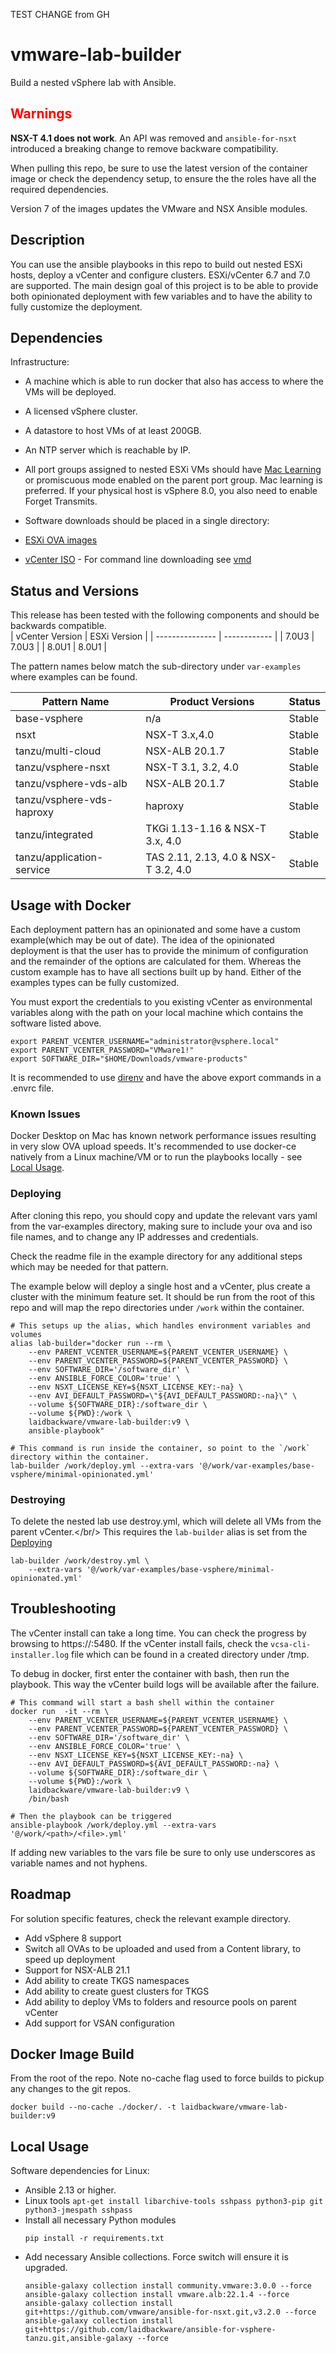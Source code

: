 TEST CHANGE from GH
# vmware-lab-builder
Build a nested vSphere lab with Ansible.

## <span style="color:red">Warnings</span>

**NSX-T 4.1 does not work**. An API was removed and `ansible-for-nsxt` introduced a breaking change to remove backware compatibility.

When pulling this repo, be sure to use the latest version of the container image or check the dependency setup, to ensure the the roles have all the required dependencies.

Version 7 of the images updates the VMware and NSX Ansible modules.

## Description
You can use the ansible playbooks in this repo to build out nested ESXi hosts, deploy a vCenter and configure clusters. ESXi/vCenter 6.7 and 7.0 are supported. The main design goal of this project is to be able to provide both opinionated deployment with few variables and to have the ability to fully customize the deployment.

## Dependencies
Infrastructure:
- A machine which is able to run docker that also has access to where the VMs will be deployed.
- A licensed vSphere cluster.
- A datastore to host VMs of at least 200GB.
- An NTP server which is reachable by IP.
- All port groups assigned to nested ESXi VMs should have [Mac Learning](https://www.virtuallyghetto.com/2018/04/native-mac-learning-in-vsphere-6-7-removes-the-need-for-promiscuous-mode-for-nested-esxi.html) or promiscuous mode enabled on the parent port group. Mac learning is preferred. If your physical host is vSphere 8.0, you also need to enable Forget Transmits.
  
- Software downloads should be placed in a single directory:
- [ESXi OVA images](https://williamlam.com/nested-virtualization/nested-esxi-virtual-appliance)
- [vCenter ISO](https://my.vmware.com/en/group/vmware/downloads/info/slug/datacenter_cloud_infrastructure/vmware_vsphere/7_0) - For command line downloading see [vmd](https://github.com/laidbackware/vmd)

## Status and Versions
This release has been tested with the following components and should be backwards compatible.</br>
| vCenter Version | ESXi Version |
| --------------- | ------------ |
| 7.0U3           | 7.0U3        |
| 8.0U1           | 8.0U1        |

The pattern names below match the sub-directory under `var-examples` where examples can be found.</br>

| Pattern Name              | Product Versions                     | Status |
| ------------------------- | ------------------------------------ | ------ |
| base-vsphere              | n/a                                  | Stable |
| nsxt                      | NSX-T 3.x,4.0                        | Stable |
| tanzu/multi-cloud         | NSX-ALB 20.1.7                       | Stable |
| tanzu/vsphere-nsxt        | NSX-T 3.1, 3.2, 4.0                  | Stable |
| tanzu/vsphere-vds-alb     | NSX-ALB 20.1.7                       | Stable |
| tanzu/vsphere-vds-haproxy | haproxy                              | Stable |
| tanzu/integrated          | TKGi 1.13-1.16 & NSX-T 3.x, 4.0      | Stable |
| tanzu/application-service | TAS 2.11, 2.13, 4.0 & NSX-T 3.2, 4.0 | Stable |

## Usage with Docker
Each deployment pattern has an opinionated and some have a custom example(which may be out of date). The idea of the opinionated deployment is that the user has to provide the minimum of configuration and the remainder of the options are calculated for them. Whereas the custom example has to have all sections built up by hand. Either of the examples types can be fully customized.<br/>

You must export the credentials to you existing vCenter as environmental variables along with the path on your local machine which contains the software listed above.</br>
```
export PARENT_VCENTER_USERNAME="administrator@vsphere.local"
export PARENT_VCENTER_PASSWORD="VMware1!"
export SOFTWARE_DIR="$HOME/Downloads/vmware-products" 
```
It is recommended to use [direnv](https://direnv.net/) and have the above export commands in a .envrc file.<br/>

### Known Issues
Docker Desktop on Mac has known network performance issues resulting in very slow OVA upload speeds. It's recommended to use docker-ce natively from a Linux machine/VM or to run the playbooks locally - see [Local Usage](#local-usage).

### Deploying
After cloning this repo, you should copy and update the relevant vars yaml from the var-examples directory, making sure to include your ova and iso file names, and to change any IP addresses and credentials.<br/>

Check the readme file in the example directory for any additional steps which may be needed for that pattern.<br/>

The example below will deploy a single host and a vCenter, plus create a cluster with the minimum feature set. It should be run from the root of this repo and will map the repo directories under `/work` within the container.<br/>
```
# This setups up the alias, which handles environment variables and volumes
alias lab-builder="docker run --rm \
    --env PARENT_VCENTER_USERNAME=${PARENT_VCENTER_USERNAME} \
    --env PARENT_VCENTER_PASSWORD=${PARENT_VCENTER_PASSWORD} \
    --env SOFTWARE_DIR='/software_dir' \
    --env ANSIBLE_FORCE_COLOR='true' \
    --env NSXT_LICENSE_KEY=${NSXT_LICENSE_KEY:-na} \
    --env AVI_DEFAULT_PASSWORD=\"${AVI_DEFAULT_PASSWORD:-na}\" \
    --volume ${SOFTWARE_DIR}:/software_dir \
    --volume ${PWD}:/work \
    laidbackware/vmware-lab-builder:v9 \
    ansible-playbook"

# This command is run inside the container, so point to the `/work` directory within the container.
lab-builder /work/deploy.yml --extra-vars '@/work/var-examples/base-vsphere/minimal-opinionated.yml'
```

### Destroying
To delete the nested lab use destroy.yml, which will delete all VMs from the parent vCenter.</br/>
This requires the `lab-builder` alias is set from the [Deploying](#deploying) 
```
lab-builder /work/destroy.yml \
    --extra-vars '@/work/var-examples/base-vsphere/minimal-opinionated.yml'
```

## Troubleshooting
The vCenter install can take a long time. You can check the progress by browsing to https://<vcenter IP>:5480. If the vCenter install fails, check the `vcsa-cli-installer.log` file which can be found in a created directory under /tmp.<br/>

To debug in docker, first enter the container with bash, then run the playbook. This way the vCenter build logs will be available after the failure.
```
# This command will start a bash shell within the container
docker run  -it --rm \
    --env PARENT_VCENTER_USERNAME=${PARENT_VCENTER_USERNAME} \
    --env PARENT_VCENTER_PASSWORD=${PARENT_VCENTER_PASSWORD} \
    --env SOFTWARE_DIR='/software_dir' \
    --env ANSIBLE_FORCE_COLOR='true' \
    --env NSXT_LICENSE_KEY=${NSXT_LICENSE_KEY:-na} \
    --env AVI_DEFAULT_PASSWORD=${AVI_DEFAULT_PASSWORD:-na} \
    --volume ${SOFTWARE_DIR}:/software_dir \
    --volume ${PWD}:/work \
    laidbackware/vmware-lab-builder:v9 \
    /bin/bash

# Then the playbook can be triggered
ansible-playbook /work/deploy.yml --extra-vars '@/work/<path>/<file>.yml'
```
If adding new variables to the vars file be sure to only use underscores as variable names and not hyphens.

## Roadmap
For solution specific features, check the relevant example directory.
- Add vSphere 8 support
- Switch all OVAs to be uploaded and used from a Content library, to speed up deployment
- Support for NSX-ALB 21.1
- Add ability to create TKGS namespaces
- Add ability to create guest clusters for TKGS
- Add ability to deploy VMs to folders and resource pools on parent vCenter
- Add support for VSAN configuration

## Docker Image Build
From the root of the repo. Note no-cache flag used to force builds to pickup any changes to the git repos.
```
docker build --no-cache ./docker/. -t laidbackware/vmware-lab-builder:v9
```

## Local Usage
Software dependencies for Linux:
- Ansible 2.13 or higher.
- Linux tools `apt-get install libarchive-tools sshpass python3-pip git python3-jmespath sshpass`
- Install all necessary Python modules
    ```
    pip install -r requirements.txt
    ```
- Add necessary Ansible collections. Force switch will ensure it is upgraded.
   ```
   ansible-galaxy collection install community.vmware:3.0.0 --force
   ansible-galaxy collection install vmware.alb:22.1.4 --force
   ansible-galaxy collection install git+https://github.com/vmware/ansible-for-nsxt.git,v3.2.0 --force
   ansible-galaxy collection install git+https://github.com/laidbackware/ansible-for-vsphere-tanzu.git,ansible-galaxy --force
   ```
